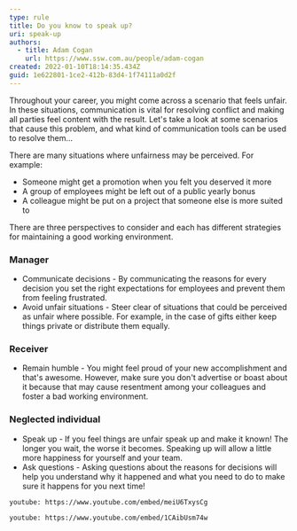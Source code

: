 ```yaml
---
type: rule
title: Do you know to speak up?
uri: speak-up
authors:
  - title: Adam Cogan
    url: https://www.ssw.com.au/people/adam-cogan
created: 2022-01-10T18:14:35.434Z
guid: 1e622801-1ce2-412b-83d4-1f74111a0d2f
---
```

Throughout your career, you might come across a scenario that feels unfair. In these situations, communication is vital for resolving conflict and making all parties feel content with the result. Let's take a look at some scenarios that cause this problem, and what kind of communication tools can be used to resolve them...

<!--endintro-->

There are many situations where unfairness may be perceived. For example:
* Someone might get a promotion when you felt you deserved it more
* A group of employees might be left out of a public yearly bonus
* A colleague might be put on a project that someone else is more suited to

There are three perspectives to consider and each has different strategies for maintaining a good working environment.

### Manager

* Communicate decisions - By communicating the reasons for every decision you set the right expectations for employees and prevent them from feeling frustrated.
* Avoid unfair situations - Steer clear of situations that could be perceived as unfair where possible. For example, in the case of gifts either keep things private or distribute them equally.

### Receiver

* Remain humble - You might feel proud of your new accomplishment and that's awesome. However, make sure you don't advertise or boast about it because that may cause resentment among your colleagues and foster a bad working environment.

### Neglected individual

* Speak up - If you feel things are unfair speak up and make it known! The longer you wait, the worse it becomes. Speaking up will allow a little more happiness for yourself and your team.
* Ask questions - Asking questions about the reasons for decisions will help you understand why it happened and what you need to do to make sure it happens for you next time!

`youtube: https://www.youtube.com/embed/meiU6TxysCg`

`youtube: https://www.youtube.com/embed/1CAibUsm74w`
            



